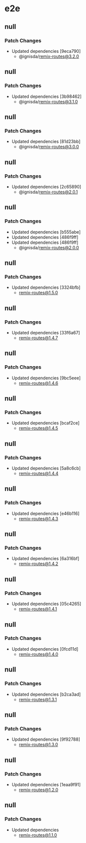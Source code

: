 # e2e

## null

### Patch Changes

- Updated dependencies [9eca790]
  - @ignisda/remix-routes@3.2.0

## null

### Patch Changes

- Updated dependencies [3b98462]
  - @ignisda/remix-routes@3.1.0

## null

### Patch Changes

- Updated dependencies [81d23bb]
  - @ignisda/remix-routes@3.0.0

## null

### Patch Changes

- Updated dependencies [2c65890]
  - @ignisda/remix-routes@2.0.1

## null

### Patch Changes

- Updated dependencies [b555abe]
- Updated dependencies [486f9ff]
- Updated dependencies [486f9ff]
  - @ignisda/remix-routes@2.0.0

## null

### Patch Changes

- Updated dependencies [3324bfb]
  - remix-routes@1.5.0

## null

### Patch Changes

- Updated dependencies [33f6a67]
  - remix-routes@1.4.7

## null

### Patch Changes

- Updated dependencies [9bc5eee]
  - remix-routes@1.4.6

## null

### Patch Changes

- Updated dependencies [bcaf2ce]
  - remix-routes@1.4.5

## null

### Patch Changes

- Updated dependencies [5a8c6cb]
  - remix-routes@1.4.4

## null

### Patch Changes

- Updated dependencies [e46b116]
  - remix-routes@1.4.3

## null

### Patch Changes

- Updated dependencies [6a316bf]
  - remix-routes@1.4.2

## null

### Patch Changes

- Updated dependencies [05c4265]
  - remix-routes@1.4.1

## null

### Patch Changes

- Updated dependencies [0fcd11d]
  - remix-routes@1.4.0

## null

### Patch Changes

- Updated dependencies [b2ca3ad]
  - remix-routes@1.3.1

## null

### Patch Changes

- Updated dependencies [9f92788]
  - remix-routes@1.3.0

## null

### Patch Changes

- Updated dependencies [1eaa9f91]
  - remix-routes@1.2.0

## null

### Patch Changes

- Updated dependencies
  - remix-routes@1.1.0

